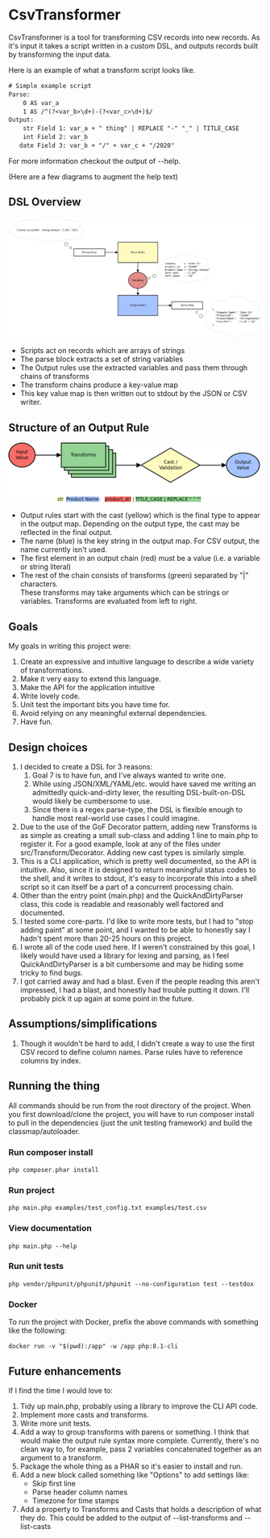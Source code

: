 # CsvTransformer
CsvTransformer is a tool for transforming CSV records into new records.
As it's input it takes a script written in a custom DSL, and outputs 
records built by transforming the input data.

Here is an example of what a transform script looks like.

```txt
# Simple example script
Parse:
    0 AS var_a
    1 AS /^(?<var_b>\d+)-(?<var_c>\d+)$/
Output:
    str Field 1: var_a + " thing" | REPLACE "-" "_" | TITLE_CASE
    int Field 2: var_b
   date Field 3: var_b + "/" + var_c + "/2020"
```

For more information checkout the output of --help.

(Here are a few diagrams to augment the help text)
## DSL Overview
![overview of how the DSL works](doc/Overview.png)
- Scripts act on records which are arrays of strings
- The parse block extracts a set of string variables
- The Output rules use the extracted variables and pass them through chains of transforms
- The transform chains produce a key-value map
- This key value map is then written out to stdout by the JSON or CSV writer.

## Structure of an Output Rule
![structure of an output rule](doc/Output%20rule.png)
- Output rules start with the cast (yellow) which is the final type to appear in the output map.
  Depending on the output type, the cast may be reflected in the final output.
- The name (blue) is the key string in the output map.  For CSV output, the name currently isn't used.
- The first element in an output chain (red) must be a value (i.e. a variable or string literal)
- The rest of the chain consists of transforms (green) separated by "|" characters.  
  These transforms may take arguments which can be strings or variables.  Transforms are evaluated
  from left to right.

## Goals
My goals in writing this project were:
1. Create an expressive and intuitive language to describe a wide variety of transformations.
2. Make it very easy to extend this language.
3. Make the API for the application intuitive
4. Write lovely code.
5. Unit test the important bits you have time for.
6. Avoid relying on any meaningful external dependencies.
7. Have fun.

## Design choices
1. I decided to create a DSL for 3 reasons:
   1. Goal 7 is to have fun, and I've always wanted to write one.
   2. While using JSON/XML/YAML/etc. would have saved me writing 
      an admittedly quick-and-dirty lexer, the resulting 
      DSL-built-on-DSL would likely be cumbersome to use.
   3. Since there is a regex parse-type, the DSL is flexible enough
      to handle most real-world use cases I could imagine.
2. Due to the use of the GoF Decorator pattern, adding new 
   Transforms is as simple as creating a small sub-class and adding
   1 line to main.php to register it.  For a good example, look at any
   of the files under src/Transform/Decorator.  Adding new cast types
   is similarly simple.
3. This is a CLI application, which is pretty well documented,
   so the API is intuitive.  Also, since it is designed to return
   meaningful status codes to the shell, and it writes to stdout,
   it's easy to incorporate this into a shell script so it can
   itself be a part of a concurrent processing chain. 
4. Other than the entry point (main.php) and the QuickAndDirtyParser 
   class, this code is readable and reasonably well factored and 
   documented.
5. I tested some core-parts.  I'd like to write more tests, but I had
   to "stop adding paint" at some point, and I wanted to be able to 
   honestly say I hadn't spent more than 20-25 hours on this project.
6. I wrote all of the code used here.  If I weren't constrained
   by this goal, I likely would have used a library for lexing and 
   parsing, as I feel QuickAndDirtyParser is a bit cumbersome and may
   be hiding some tricky to find bugs.
7. I got carried away and had a blast.  Even if the people reading this
   aren't impressed, I had a blast, and honestly had trouble putting it
   down.  I'll probably pick it up again at some point in the future.

## Assumptions/simplifications
1. Though it wouldn't be hard to add, I didn't create a way to use the
   first CSV record to define column names.  Parse rules have to 
   reference columns by index.

## Running the thing
All commands should be run from the root directory of the project.  When you first download/clone the project, you will have to run composer install to pull in the dependencies (just the unit testing framework) and build the classmap/autoloader.

### Run composer install
```shell
php composer.phar install
```

### Run project
```shell
php main.php examples/test_config.txt examples/test.csv
```

### View documentation
```
php main.php --help
```

### Run unit tests
```
php vendor/phpunit/phpunit/phpunit --no-configuration test --testdox
```

### Docker
To run the project with Docker, prefix the above commands with something like the following:
```
docker run -v "$(pwd):/app" -w /app php:8.1-cli
```

## Future enhancements
If I find the time I would love to:
1. Tidy up main.php, probably using a library to improve the CLI API code.
2. Implement more casts and transforms.
3. Write more unit tests.
4. Add a way to group transforms with parens or something.
   I think that would make the output rule syntax more complete.
   Currently, there's no clean way to, for example, pass 2 variables
   concatenated together as an argument to a transform.
5. Package the whole thing as a PHAR so it's easier to install and run.
6. Add a new block called something like "Options" to add settings like:
   - Skip first line
   - Parse header column names
   - Timezone for time stamps
7. Add a property to Transforms and Casts that holds a description of what 
   they do.  This could be added to the output of --list-transforms and --list-casts
